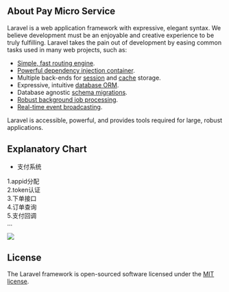 
## About Pay Micro Service

Laravel is a web application framework with expressive, elegant syntax. We believe development must be an enjoyable and creative experience to be truly fulfilling. Laravel takes the pain out of development by easing common tasks used in many web projects, such as:

- [Simple, fast routing engine](https://laravel.com/docs/routing).
- [Powerful dependency injection container](https://laravel.com/docs/container).
- Multiple back-ends for [session](https://laravel.com/docs/session) and [cache](https://laravel.com/docs/cache) storage.
- Expressive, intuitive [database ORM](https://laravel.com/docs/eloquent).
- Database agnostic [schema migrations](https://laravel.com/docs/migrations).
- [Robust background job processing](https://laravel.com/docs/queues).
- [Real-time event broadcasting](https://laravel.com/docs/broadcasting).

Laravel is accessible, powerful, and provides tools required for large, robust applications.

## Explanatory Chart

* 支付系统

1.appid分配  
2.token认证  
3.下单接口  
4.订单查询  
5.支付回调  
...

![](https://img9.doubanio.com/view/photo/l/public/p2628569584.jpg)

## License

The Laravel framework is open-sourced software licensed under the [MIT license](https://opensource.org/licenses/MIT).
